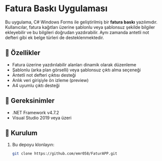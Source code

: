 # Fatura Baskı Uygulaması

Bu uygulama, C# Windows Forms ile geliştirilmiş bir **fatura baskı** yazılımıdır. Kullanıcılar, fatura kağıtları üzerine şablonlu veya şablonsuz şekilde bilgiler ekleyebilir ve bu bilgileri doğrudan yazdırabilir. Aynı zamanda antetli not defteri gibi ek belge türleri de desteklenmektedir.

## 🚀 Özellikler

- Fatura üzerine yazdırılabilir alanları dinamik olarak düzenleme
- Şablonlu (arka plan görselli) veya şablonsuz çıktı alma seçeneği
- Antetli not defteri çıktısı desteği
- Anlık veri girişiyle ön izleme (preview)
- A4 uyumlu çıktı desteği

## 🧰 Gereksinimler

- .NET Framework v4.7.2
- Visual Studio 2019 veya üzeri

## 🔧 Kurulum

1. Bu depoyu klonlayın:
   ```bash
   git clone https://github.com/emr058/FaturAPP.git
